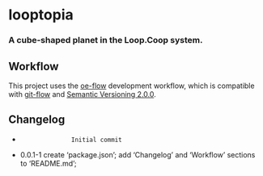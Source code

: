 looptopia
=========

### A cube-shaped planet in the Loop.Coop system.




Workflow
--------

This project uses the [oe-flow](https://github.com/loopdotcoop/oe-flow) development workflow, which is compatible with 
[git-flow](https://github.com/nvie/gitflow/wiki) and [Semantic Versioning 2.0.0](http://semver.org/).




Changelog
---------

+                   Initial commit
+ 0.0.1-1           create ‘package.json’; add ‘Changelog’ and ‘Workflow’ sections to ‘README.md’; 
